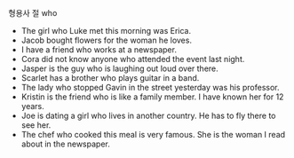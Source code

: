형용사 절  who

- The girl who Luke met this morning was Erica.
- Jacob bought flowers for the woman he loves.
- I have a friend who works at a newspaper.
- Cora did not know anyone who attended the event last night.
- Jasper is the guy who is laughing out loud over there.
- Scarlet has a brother who plays guitar in a band.
- The lady who stopped Gavin in the street yesterday was his professor.
- Kristin is the friend who is like a family member. I have known her for 12 years.
- Joe is dating a girl who lives in another country. He has to fly there to see her.
- The chef who cooked this meal is very famous. She is the woman I read about in the newspaper. 
